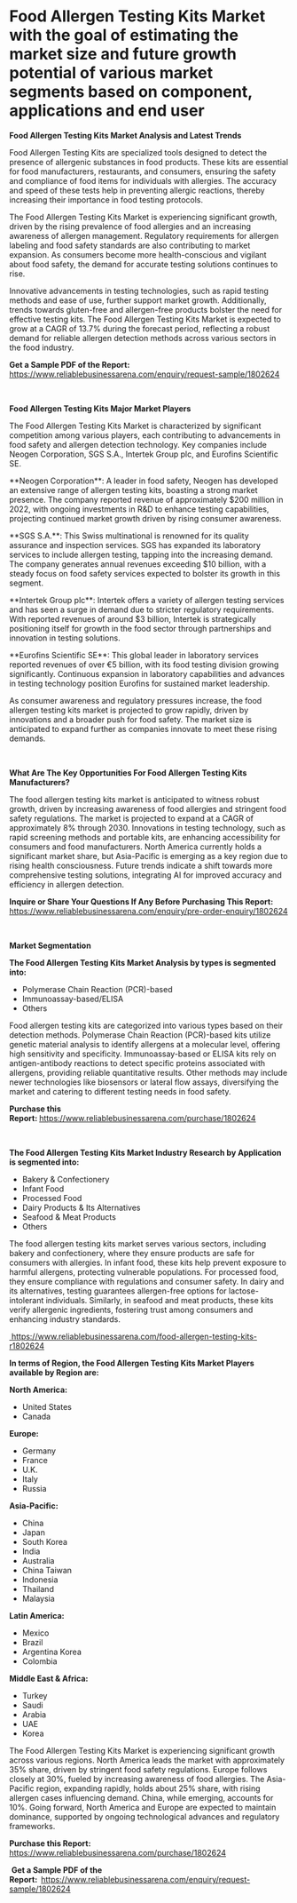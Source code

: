 <p><h1>Food Allergen Testing Kits Market with the goal of estimating the market size and future growth potential of various market segments based on component, applications and end user</h1></p><p><strong>Food Allergen Testing Kits Market Analysis and Latest Trends</strong></p>
<p><p>Food Allergen Testing Kits are specialized tools designed to detect the presence of allergenic substances in food products. These kits are essential for food manufacturers, restaurants, and consumers, ensuring the safety and compliance of food items for individuals with allergies. The accuracy and speed of these tests help in preventing allergic reactions, thereby increasing their importance in food testing protocols.</p><p>The Food Allergen Testing Kits Market is experiencing significant growth, driven by the rising prevalence of food allergies and an increasing awareness of allergen management. Regulatory requirements for allergen labeling and food safety standards are also contributing to market expansion. As consumers become more health-conscious and vigilant about food safety, the demand for accurate testing solutions continues to rise.</p><p>Innovative advancements in testing technologies, such as rapid testing methods and ease of use, further support market growth. Additionally, trends towards gluten-free and allergen-free products bolster the need for effective testing kits. The Food Allergen Testing Kits Market is expected to grow at a CAGR of 13.7% during the forecast period, reflecting a robust demand for reliable allergen detection methods across various sectors in the food industry.</p></p>
<p><strong>Get a Sample PDF of the Report:&nbsp;</strong> <a href="https://www.reliablebusinessarena.com/enquiry/request-sample/1802624?utm_campaign=2639&utm_medium=2&utm_source=Github&utm_content=ia&utm_term=13042025&utm_id=food-allergen-testing-kits">https://www.reliablebusinessarena.com/enquiry/request-sample/1802624</a></p>
<p>&nbsp;</p>
<p><strong>Food Allergen Testing Kits Major Market Players</strong></p>
<p><p>The Food Allergen Testing Kits Market is characterized by significant competition among various players, each contributing to advancements in food safety and allergen detection technology. Key companies include Neogen Corporation, SGS S.A., Intertek Group plc, and Eurofins Scientific SE.</p><p>**Neogen Corporation**: A leader in food safety, Neogen has developed an extensive range of allergen testing kits, boasting a strong market presence. The company reported revenue of approximately $200 million in 2022, with ongoing investments in R&D to enhance testing capabilities, projecting continued market growth driven by rising consumer awareness.</p><p>**SGS S.A.**: This Swiss multinational is renowned for its quality assurance and inspection services. SGS has expanded its laboratory services to include allergen testing, tapping into the increasing demand. The company generates annual revenues exceeding $10 billion, with a steady focus on food safety services expected to bolster its growth in this segment.</p><p>**Intertek Group plc**: Intertek offers a variety of allergen testing services and has seen a surge in demand due to stricter regulatory requirements. With reported revenues of around $3 billion, Intertek is strategically positioning itself for growth in the food sector through partnerships and innovation in testing solutions.</p><p>**Eurofins Scientific SE**: This global leader in laboratory services reported revenues of over €5 billion, with its food testing division growing significantly. Continuous expansion in laboratory capabilities and advances in testing technology position Eurofins for sustained market leadership.</p><p>As consumer awareness and regulatory pressures increase, the food allergen testing kits market is projected to grow rapidly, driven by innovations and a broader push for food safety. The market size is anticipated to expand further as companies innovate to meet these rising demands.</p></p>
<p>&nbsp;</p>
<p><strong>What Are The Key Opportunities For Food Allergen Testing Kits Manufacturers?</strong></p>
<p><p>The food allergen testing kits market is anticipated to witness robust growth, driven by increasing awareness of food allergies and stringent food safety regulations. The market is projected to expand at a CAGR of approximately 8% through 2030. Innovations in testing technology, such as rapid screening methods and portable kits, are enhancing accessibility for consumers and food manufacturers. North America currently holds a significant market share, but Asia-Pacific is emerging as a key region due to rising health consciousness. Future trends indicate a shift towards more comprehensive testing solutions, integrating AI for improved accuracy and efficiency in allergen detection.</p></p>
<p><strong>Inquire or Share Your Questions If Any Before Purchasing This Report:</strong> <a href="https://www.reliablebusinessarena.com/enquiry/pre-order-enquiry/1802624?utm_campaign=2639&utm_medium=2&utm_source=Github&utm_content=ia&utm_term=13042025&utm_id=food-allergen-testing-kits">https://www.reliablebusinessarena.com/enquiry/pre-order-enquiry/1802624</a></p>
<p>&nbsp;</p>
<p><strong>Market Segmentation</strong></p>
<p><strong>The Food Allergen Testing Kits Market Analysis by types is segmented into:</strong></p>
<p><ul><li>Polymerase Chain Reaction (PCR)-based</li><li>Immunoassay-based/ELISA</li><li>Others</li></ul></p>
<p><p>Food allergen testing kits are categorized into various types based on their detection methods. Polymerase Chain Reaction (PCR)-based kits utilize genetic material analysis to identify allergens at a molecular level, offering high sensitivity and specificity. Immunoassay-based or ELISA kits rely on antigen-antibody reactions to detect specific proteins associated with allergens, providing reliable quantitative results. Other methods may include newer technologies like biosensors or lateral flow assays, diversifying the market and catering to different testing needs in food safety.</p></p>
<p><strong>Purchase this Report:&nbsp;</strong><a href="https://www.reliablebusinessarena.com/purchase/1802624?utm_campaign=2639&utm_medium=2&utm_source=Github&utm_content=ia&utm_term=13042025&utm_id=food-allergen-testing-kits">https://www.reliablebusinessarena.com/purchase/1802624</a></p>
<p>&nbsp;</p>
<p><strong>The Food Allergen Testing Kits Market Industry Research by Application is segmented into:</strong></p>
<p><ul><li>Bakery & Confectionery</li><li>Infant Food</li><li>Processed Food</li><li>Dairy Products & Its Alternatives</li><li>Seafood & Meat Products</li><li>Others</li></ul></p>
<p><p>The food allergen testing kits market serves various sectors, including bakery and confectionery, where they ensure products are safe for consumers with allergies. In infant food, these kits help prevent exposure to harmful allergens, protecting vulnerable populations. For processed food, they ensure compliance with regulations and consumer safety. In dairy and its alternatives, testing guarantees allergen-free options for lactose-intolerant individuals. Similarly, in seafood and meat products, these kits verify allergenic ingredients, fostering trust among consumers and enhancing industry standards.</p></p>
<p><a href="https://www.reliablebusinessarena.com/food-allergen-testing-kits-r1802624?utm_campaign=2639&utm_medium=2&utm_source=Github&utm_content=ia&utm_term=13042025&utm_id=food-allergen-testing-kits">&nbsp;https://www.reliablebusinessarena.com/food-allergen-testing-kits-r1802624</a></p>
<p><strong>In terms of Region, the Food Allergen Testing Kits Market Players available by Region are:</strong></p>
<p>
    <p> <strong> North America: </strong>
        <ul>
            <li>United States</li>
            <li>Canada</li>
        </ul>
        </p> 
    <p> <strong> Europe: </strong>
        <ul>
            <li>Germany</li>
            <li>France</li>
            <li>U.K.</li>
            <li>Italy</li>
            <li>Russia</li>
        </ul>
        </p> 
    <p> <strong> Asia-Pacific: </strong>
        <ul>
            <li>China</li>
            <li>Japan</li>
            <li>South Korea</li>
            <li>India</li>
            <li>Australia</li>
            <li>China Taiwan</li>
            <li>Indonesia</li>
            <li>Thailand</li>
            <li>Malaysia</li>
        </ul>
        </p> 
    <p> <strong> Latin America: </strong>
        <ul>
            <li>Mexico</li>
            <li>Brazil</li>
            <li>Argentina Korea</li>
            <li>Colombia</li>
        </ul>
        </p> 
    <p> <strong> Middle East & Africa: </strong>
        <ul>
            <li>Turkey</li>
            <li>Saudi</li>
            <li>Arabia</li>
            <li>UAE</li>
            <li>Korea</li>
        </ul>
    </p>
    </p>
<p><p>The Food Allergen Testing Kits Market is experiencing significant growth across various regions. North America leads the market with approximately 35% share, driven by stringent food safety regulations. Europe follows closely at 30%, fueled by increasing awareness of food allergies. The Asia-Pacific region, expanding rapidly, holds about 25% share, with rising allergen cases influencing demand. China, while emerging, accounts for 10%. Going forward, North America and Europe are expected to maintain dominance, supported by ongoing technological advances and regulatory frameworks.</p></p>
<p><strong>Purchase this Report: </strong><a href="https://www.reliablebusinessarena.com/purchase/1802624?utm_campaign=2639&utm_medium=2&utm_source=Github&utm_content=ia&utm_term=13042025&utm_id=food-allergen-testing-kits">https://www.reliablebusinessarena.com/purchase/1802624</a></p>
<p>&nbsp;<strong>Get a Sample PDF of the Report:&nbsp;&nbsp;</strong><a href="https://www.reliablebusinessarena.com/enquiry/request-sample/1802624?utm_campaign=2639&utm_medium=2&utm_source=Github&utm_content=ia&utm_term=13042025&utm_id=food-allergen-testing-kits">https://www.reliablebusinessarena.com/enquiry/request-sample/1802624</a></p>
<p><strong></strong></p>
<p><p></p><p></p><p></p></p>
